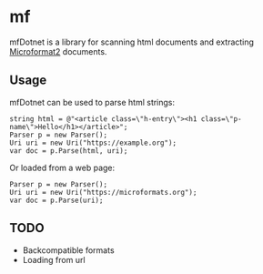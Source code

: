 # mf

mfDotnet is a library for scanning html documents and extracting [Microformat2](https://microformats.org/wiki/microformats2) documents.

## Usage

mfDotnet can be used to parse html strings:

```
string html = @"<article class=\"h-entry\"><h1 class=\"p-name\">Hello</h1></article>";
Parser p = new Parser();
Uri uri = new Uri("https://example.org");
var doc = p.Parse(html, uri);
```

Or loaded from a web page:

```
Parser p = new Parser();
Uri uri = new Uri("https://microformats.org");
var doc = p.Parse(uri);
```

## TODO

* Backcompatible formats
* Loading from url

